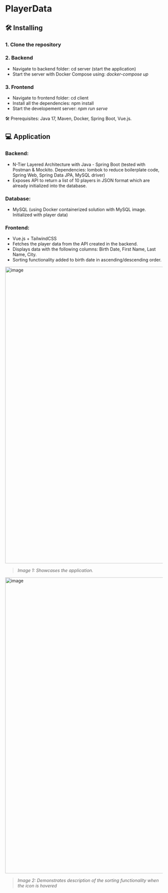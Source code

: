 # PlayerData

## 🛠️ Installing
### 1. Clone the repository
### 2. Backend
- Navigate to backend folder: cd server (start the application)
- Start the server with Docker Compose using: _docker-compose up_
### 3. Frontend 
- Navigate to frontend folder: cd client 
- Install all the dependencies: npm install 
- Start the developement server: _npm run serve_

🛠️ Prerequisites: Java 17, Maven, Docker, Spring Boot, Vue.js.

## 💻 Application

### Backend: 
- N-Tier Layered Architecture with Java - Spring Boot (tested with Postman & Mockito. Dependencies: lombok to reduce boilerplate code, Spring Web, Spring Data JPA, MySQL driver)
- Exposes API to return a list of 10 players in JSON format which are already initialized into the database.

### Database: 
- MySQL (using Docker containerized solution with MySQL image. Initialized with player data)

### Frontend: 
- Vue.js + TailwindCSS
- Fetches the player data from the API created in the backend.
- Displays data with the following columns: Birth Date, First Name, Last Name, City.
- Sorting functionality added to birth date in ascending/descending order.
  
<img width="949" alt="image" src="https://github.com/user-attachments/assets/1ec296bd-6225-432b-85e5-25dc341bbae4">

> <em>Image 1: Showcases the application.</em>

<img width="947" alt="image" src="https://github.com/user-attachments/assets/9ada1f73-966c-4cc8-b025-829aa490c924">

> <em>Image 2: Demonstrates description of the sorting functionality when the icon is hovered</em>
